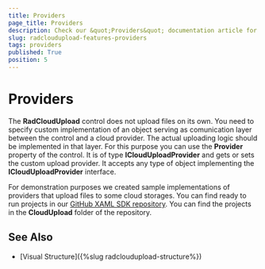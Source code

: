 ```yaml
---
title: Providers
page_title: Providers
description: Check our &quot;Providers&quot; documentation article for the RadCloudUpload {{ site.framework_name }} control.
slug: radcloudupload-features-providers
tags: providers
published: True
position: 5
---
```


# Providers

The __RadCloudUpload__ control does not upload files on its own. You need to specify custom implementation of an object serving as comunication layer between the control and a cloud provider. The actual uploading logic should be implemented in that layer. For this purpose you can use the __Provider__ property of the control. It is of type __ICloudUploadProvider__ and gets or sets the custom upload provider. It accepts any type of object implementing the __ICloudUploadProvider__ interface.        

For demonstration purposes we created sample implementations of providers that upload files to some cloud storages. You can find ready to run projects in our [GitHub XAML SDK repository](https://github.com/telerik/xaml-sdk). You can find the projects in the __CloudUpload__ folder of the repository.

## See Also
* [Visual Structure]({%slug radcloudupload-structure%})
